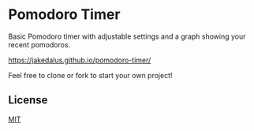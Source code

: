 # Pomodoro Timer

Basic Pomodoro timer with adjustable settings and a graph showing your recent pomodoros.

https://jakedalus.github.io/pomodoro-timer/

Feel free to clone or fork to start your own project! 

## License
[MIT](https://choosealicense.com/licenses/mit/)
